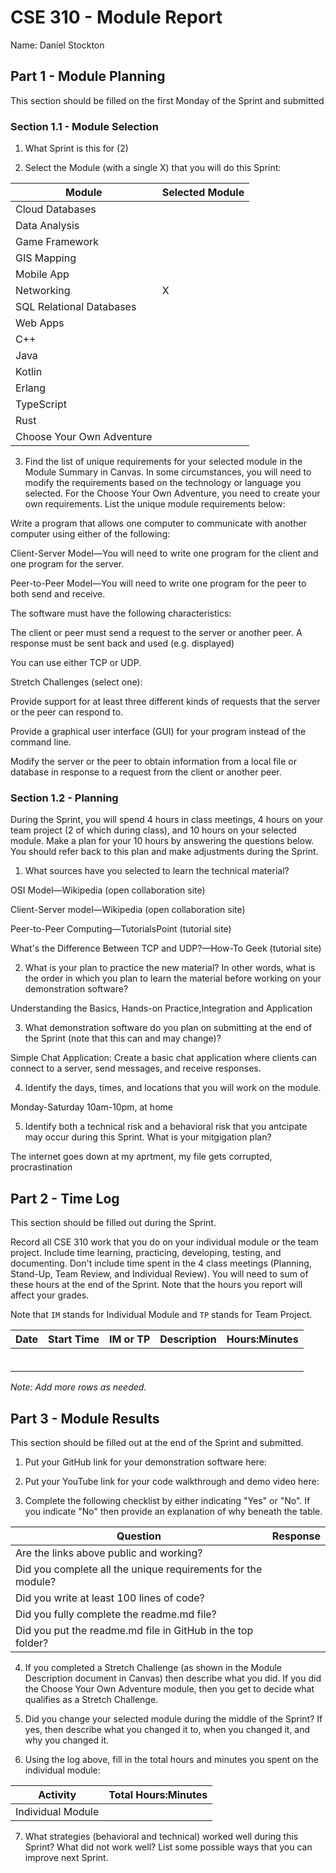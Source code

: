 # CSE 310 - Module Report

Name: Daniel Stockton

## Part 1 - Module Planning

This section should be filled on the first Monday of the Sprint and submitted

### Section 1.1 - Module Selection

1. What Sprint is this for (2)

2. Select the Module (with a single X) that you will do this Sprint:

|Module                   |Selected Module|
|-------------------------|---------------|
|Cloud Databases          |               |
|Data Analysis            |               |
|Game Framework           |               |
|GIS Mapping              |               |
|Mobile App               |               |
|Networking               |       X       |
|SQL Relational Databases |               |
|Web Apps                 |               |
|C++                      |               |
|Java                     |               |
|Kotlin                   |               |
|Erlang                   |               |
|TypeScript               |               |
|Rust                     |               |
|Choose Your Own Adventure|               |

3. Find the list of unique requirements for your selected module in the Module Summary in Canvas.  In some circumstances, you will need to modify the requirements based on the technology or language you selected.  For the Choose Your Own Adventure, you need to create your own requirements.  List the unique module requirements below:

Write a program that allows one computer to communicate with another computer using either of the following:

Client-Server Model—You will need to write one program for the client and one program for the server.

Peer-to-Peer Model—You will need to write one program for the peer to both send and receive.

The software must have the following characteristics:

The client or peer must send a request to the server or another peer. A response must be sent back and used (e.g. displayed)

You can use either TCP or UDP.

Stretch Challenges (select one):

Provide support for at least three different kinds of requests that the server or the peer can respond to.

Provide a graphical user interface (GUI) for your program instead of the command line.

Modify the server or the peer to obtain information from a local file or database in response to a request from the client or another peer.



### Section 1.2 - Planning

During the Sprint, you will spend 4 hours in class meetings, 4 hours on your team project (2 of which during class), and 10 hours on your selected module.  Make a plan for your 10 hours by answering the questions below.  You should refer back to this plan and make adjustments during the Sprint.

1. What sources have you selected to learn the technical material?

OSI Model—Wikipedia (open collaboration site)

Client-Server model—Wikipedia (open collaboration site)

Peer-to-Peer Computing—TutorialsPoint (tutorial site)

What's the Difference Between TCP and UDP?—How-To Geek (tutorial site)

2. What is your plan to practice the new material?  In other words, what is the order in which you plan to learn the material before working on your demonstration software?

Understanding the Basics, Hands-on Practice,Integration and Application

3. What demonstration software do you plan on submitting at the end of the Sprint (note that this can and may change)?

Simple Chat Application: Create a basic chat application where clients can connect to a server, send messages, and receive responses.

4. Identify the days, times, and locations that you will work on the module.

Monday-Saturday 10am-10pm, at home

5. Identify both a technical risk and a behavioral risk that you antcipate may occur during this Sprint.  What is your mitgigation plan?

The internet goes down at my aprtment, my file gets corrupted, procrastination


## Part 2 - Time Log

This section should be filled out during the Sprint. 

Record all CSE 310 work that you do on your individual module or the team project.  Include time learning, practicing, developing, testing, and documenting.  Don't include time spent in the 4 class meetings (Planning, Stand-Up, Team Review, and Individual Review).  You will need to sum of these hours at the end of the Sprint. Note that the hours you report will affect your grades.

Note that `IM` stands for Individual Module and `TP` stands for Team Project.  

|Date      |Start Time|IM or TP|Description                                 |Hours:Minutes|
|----------|----------|--------|--------------------------------------------|-------------|
|          |          |        |                                            |             |
|          |          |        |                                            |             |
|          |          |        |                                            |             |
|          |          |        |                                            |             |
|          |          |        |                                            |             |
|          |          |        |                                            |             |

_Note: Add more rows as needed._


## Part 3 - Module Results

This section should be filled out at the end of the Sprint and submitted.

1. Put your GitHub link for your demonstration software here: 

2. Put your YouTube link for your code walkthrough and demo video here:

3. Complete the following checklist by either indicating "Yes" or "No". If you indicate "No" then provide an explanation of why beneath the table.

|Question                                                    |Response|
|------------------------------------------------------------|--------|
|Are the links above public and working?                     |        |
|Did you complete all the unique requirements for the module?|        |
|Did you write at least 100 lines of code?                   |        |
|Did you fully complete the readme.md file?                  |        |
|Did you put the readme.md file in GitHub in the top folder? |        |

4. If you completed a Stretch Challenge (as shown in the Module Description document in Canvas) then describe what you did.  If you did the Choose Your Own Adventure module, then you get to decide what qualifies as a Stretch Challenge.

5. Did you change your selected module during the middle of the Sprint?  If yes, then describe what you changed it to, when you changed it, and why you changed it.

6. Using the log above, fill in the total hours and minutes you spent on the individual module:

|Activity         |Total Hours:Minutes|
|-----------------|-------------------|
|Individual Module|                   |

7. What strategies (behavioral and technical) worked well during this Sprint?  What did not work well?  List some possible ways that you can improve next Sprint.

